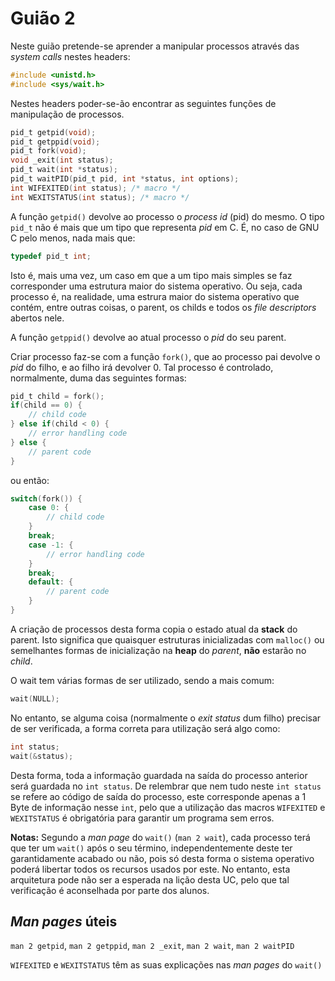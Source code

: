 # Guião 2

Neste guião pretende-se aprender a manipular processos através das _system calls_ nestes headers:
```c
#include <unistd.h>
#include <sys/wait.h>
```
Nestes headers poder-se-ão encontrar as seguintes funções de manipulação de processos.
```c
pid_t getpid(void);
pid_t getppid(void);
pid_t fork(void);
void _exit(int status);
pid_t wait(int *status);
pid_t waitPID(pid_t pid, int *status, int options);
int WIFEXITED(int status); /* macro */
int WEXITSTATUS(int status); /* macro */
```
A função `getpid()` devolve ao processo o _process id_ (pid) do mesmo. O tipo `pid_t` não é mais que um tipo que representa _pid_ em C. É, no caso de GNU C pelo menos, nada mais que:
```c
typedef pid_t int;
```
Isto é, mais uma vez, um caso em que a um tipo mais simples se faz corresponder uma estrutura maior do sistema operativo. Ou seja, cada processo é, na realidade, uma estrura maior do sistema operativo que contém, entre outras coisas, o parent, os childs e todos os _file descriptors_ abertos nele.

A função `getppid()` devolve ao atual processo o _pid_ do seu parent.

Criar processo faz-se com a função `fork()`, que ao processo pai devolve o _pid_ do filho, e ao filho irá devolver 0. Tal processo é controlado, normalmente, duma das seguintes formas:
```c
pid_t child = fork();
if(child == 0) {
    // child code
} else if(child < 0) {
    // error handling code
} else {
    // parent code
}
```
ou então:
```c
switch(fork()) {
    case 0: {
        // child code
    }
    break;
    case -1: {
        // error handling code
    }
    break;
    default: {
        // parent code
    }
}
```
A criação de processos desta forma copia o estado atual da **stack** do parent. Isto significa que quaisquer estruturas inicializadas com `malloc()` ou semelhantes formas de inicialização na **heap** do _parent_, **não** estarão no _child_.

O wait tem várias formas de ser utilizado, sendo a mais comum:
```c
wait(NULL);
```
No entanto, se alguma coisa (normalmente o _exit status_ dum filho) precisar de ser verificada, a forma correta para utilização será algo como:
```c
int status;
wait(&status);
```
Desta forma, toda a informação guardada na saída do processo anterior será guardada no `int status`. De relembrar que nem tudo neste `int status` se refere ao código de saída do processo, este corresponde apenas a 1 Byte de informação nesse `int`, pelo que a utilização das macros `WIFEXITED` e `WEXITSTATUS` é obrigatória para garantir um programa sem erros.

**Notas:** Segundo a _man page_ do `wait()` (`man 2 wait`), cada processo terá que ter um `wait()` após o seu término, independentemente deste ter garantidamente acabado ou não, pois só desta forma o sistema operativo poderá libertar todos os recursos usados por este. No entanto, esta arquitetura pode não ser a esperada na lição desta UC, pelo que tal verificação é aconselhada por parte dos alunos.

## _Man pages_ úteis

`man 2 getpid`, `man 2 getppid`, `man 2 _exit`, `man 2 wait`, `man 2 waitPID`

`WIFEXITED` e `WEXITSTATUS` têm as suas explicações nas _man pages_ do `wait()`